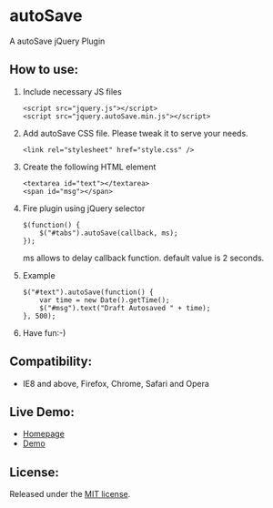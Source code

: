 autoSave
===========
A autoSave jQuery Plugin

How to use:
-------------------------

1. Include necessary JS files

	```
	<script src="jquery.js"></script>
	<script src="jquery.autoSave.min.js"></script>
  	```

2. Add autoSave CSS file. Please tweak it to serve your needs.

	```
	<link rel="stylesheet" href="style.css" />
	```

3. Create the following HTML element

	```
	<textarea id="text"></textarea>
	<span id="msg"></span>
	```

4. Fire plugin using jQuery selector

	```
	$(function() {
		$("#tabs").autoSave(callback, ms);
	});
	```
	ms allows to delay callback function. default value is 2 seconds.

5. Example

	```
	$("#text").autoSave(function() {
		var time = new Date().getTime();
		$("#msg").text("Draft Autosaved " + time);
	}, 500);
	```
	
6. Have fun:-)


Compatibility:
-------------------------

* IE8 and above, Firefox, Chrome, Safari and Opera
	
Live Demo:
-------------------------

* [Homepage](http://www.geniuscarrier.com)
* [Demo](http://www.geniuscarrier.com/demo/autoSave/)

License:
-------------------------
Released under the [MIT license](http://opensource.org/licenses/MIT).
